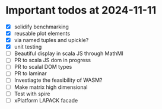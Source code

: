 # Important todos at 2024-11-11

- [x] solidify benchmarking
 - [x] reusable plot elements
  - [x] via named tuples and upickle?
  - [x] unit testing
- [ ] Beautiful display in scala JS through MathMl
 - [ ] PR to scala JS dom in progress
 - [ ] PR to scalal DOM types
 - [ ] PR to laminar
- [ ] Investiagte the feasibility of WASM?
- [ ] Make matrix high dimensional
 - [ ] Test with spire
- [ ] xPlatform LAPACK facade
